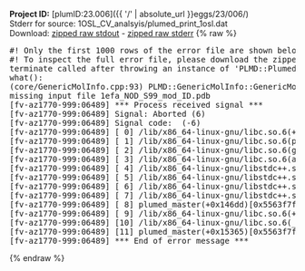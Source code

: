 **Project ID:** [plumID:23.006]({{ '/' | absolute_url }}eggs/23/006/)  
Stderr for source:  1OSL_CV_analsyis/plumed_print_1osl.dat   
Download: [zipped raw stdout](plumed_print_1osl.dat.plumed_master.stdout.txt.zip) - [zipped raw stderr](plumed_print_1osl.dat.plumed_master.stderr.txt.zip) 
{% raw %}
<pre>
#! Only the first 1000 rows of the error file are shown below
#! To inspect the full error file, please download the zipped raw stderr file above
terminate called after throwing an instance of 'PLMD::Plumed::ExceptionError'
what():
(core/GenericMolInfo.cpp:93) PLMD::GenericMolInfo::GenericMolInfo(const PLMD::ActionOptions&)
missing input file 1efa_NOD_S99_mod_ID.pdb
[fv-az1770-999:06489] *** Process received signal ***
[fv-az1770-999:06489] Signal: Aborted (6)
[fv-az1770-999:06489] Signal code:  (-6)
[fv-az1770-999:06489] [ 0] /lib/x86_64-linux-gnu/libc.so.6(+0x45330)[0x7f6b45245330]
[fv-az1770-999:06489] [ 1] /lib/x86_64-linux-gnu/libc.so.6(pthread_kill+0x11c)[0x7f6b4529eb2c]
[fv-az1770-999:06489] [ 2] /lib/x86_64-linux-gnu/libc.so.6(gsignal+0x1e)[0x7f6b4524527e]
[fv-az1770-999:06489] [ 3] /lib/x86_64-linux-gnu/libc.so.6(abort+0xdf)[0x7f6b452288ff]
[fv-az1770-999:06489] [ 4] /lib/x86_64-linux-gnu/libstdc++.so.6(+0xa5ff5)[0x7f6b456a5ff5]
[fv-az1770-999:06489] [ 5] /lib/x86_64-linux-gnu/libstdc++.so.6(+0xbb0da)[0x7f6b456bb0da]
[fv-az1770-999:06489] [ 6] /lib/x86_64-linux-gnu/libstdc++.so.6(_ZSt10unexpectedv+0x0)[0x7f6b456a5a55]
[fv-az1770-999:06489] [ 7] /lib/x86_64-linux-gnu/libstdc++.so.6(+0xa5a6f)[0x7f6b456a5a6f]
[fv-az1770-999:06489] [ 8] plumed_master(+0x146dd)[0x5563f7f636dd]
[fv-az1770-999:06489] [ 9] /lib/x86_64-linux-gnu/libc.so.6(+0x2a1ca)[0x7f6b4522a1ca]
[fv-az1770-999:06489] [10] /lib/x86_64-linux-gnu/libc.so.6(__libc_start_main+0x8b)[0x7f6b4522a28b]
[fv-az1770-999:06489] [11] plumed_master(+0x15365)[0x5563f7f64365]
[fv-az1770-999:06489] *** End of error message ***
</pre>
{% endraw %}

